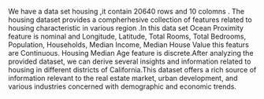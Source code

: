 We have a data set housing ,it contain 20640 rows and 10 colomns . The housing dataset provides a compherhesive collection of features related to housing characteristic in various region .In this data set Ocean Proximity feature is nominal and Longitude, Latitude, Total Rooms, Total Bedrooms, Population, Households, Median Income, Median House Value this featurs are Continuous. Housing Median Age feature is discrete.After analyzing the provided dataset, we can derive several insights and information related to housing in different districts of California.This dataset offers a rich source of information relevant to the real estate market, urban development, and various industries concerned with demographic and economic trends.

